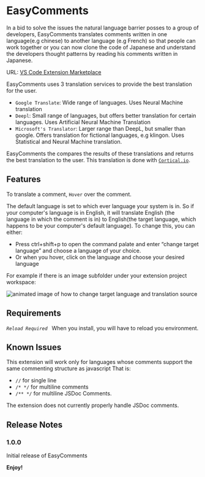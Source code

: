 # EasyComments

In a bid to solve the issues the natural language barrier posses to a group of developers, EasyComments translates comments written in one language(e.g chinese) to another language (e.g French) so that people can work together or you can now clone the code of Japanese and understand the developers thought patterns by reading his comments written in Japanese.

URL: [VS Code Extension Marketplace](https://marketplace.visualstudio.com/items?itemName=akumah47.easycomments)

EasyComments uses 3 translation services to provide the best translation for the user.
* `Google Translate`: Wide range of languages. Uses Neural Machine translation
* `Deepl`: Small range of languages, but offers better translation for certain languages. Uses Artificial Neural Machine Translation
* `Microsoft's Translator`: Larger range than DeepL, but smaller than google. Offers translation for fictional languages, e.g klingon. Uses Statistical and Neural Machine translation.

EasyComments the compares the results of these translations and returns the best translation to the user. This translation is done with [`Cortical.io`](https://www.cortical.io/).  
## Features

To translate a comment, `Hover` over the comment.

The default language is set to which ever language your system is in. So if your computer's language is in English, it will translate English (the language in which the comment is in) to English(the target language, which happens to be your computer's default language). To change this, you can either: 
* Press ctrl+shift+p to open the command palate and enter “change target language” and choose a language of your choice.
* Or when you hover, click on the language and choose your desired language


For example if there is an image subfolder under your extension project workspace:

![animated image of how to change target language and translation source](./images/easycomments.gif)

## Requirements
_```Reload Required ```_
When you install, you will have to reload you environment.

## Known Issues

This extension will work only for languages whose comments support the same commenting structure as javascript
That is:
* `//` for single line
* `/* */` for multiline comments
* `/** */` for multiline JSDoc Comments.

The extension does not currently properly handle JSDoc comments.
## Release Notes

### 1.0.0

Initial release of EasyComments

  
**Enjoy!**
